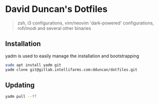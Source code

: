 # David Duncan's Dotfiles

> zsh, i3 configurations, vim/neovim 'dark-powered' configurations, rofi/modi and several other binaries

## Installation

yadm is used to easily manage the installation and bootstrapping

```sh
sudo apt install yadm git
yadm clone git@gitlab.intellifarms.com:dduncan/dotfiles.git
```

## Updating

```sh
yadm pull --ff
```

